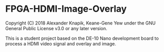 # FPGA-HDMI-Image-Overlay

Copyright (C) 2018 Alexander Knapik, Keane-Gene Yew under the GNU General Public License v3.0 or any later version.

This is a student project based on the DE-10 Nano development board to process a HDMI video signal and overlay and image.
